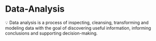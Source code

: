 # Data-Analysis
💡 Data analysis is a process of inspecting, cleansing, transforming and modeling data with the goal of discovering useful information, informing conclusions and supporting decision-making.
